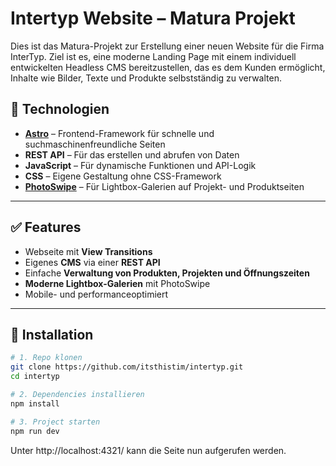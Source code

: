 # Intertyp Website – Matura Projekt

Dies ist das Matura-Projekt zur Erstellung einer neuen Website für die Firma InterTyp.
Ziel ist es, eine moderne Landing Page mit einem individuell entwickelten Headless CMS bereitzustellen, das es dem Kunden ermöglicht, Inhalte wie Bilder, Texte und Produkte selbstständig zu verwalten.

## 🚀 Technologien

-   **[Astro](https://astro.build/)** – Frontend-Framework für schnelle und suchmaschinenfreundliche Seiten
-   **REST API** – Für das erstellen und abrufen von Daten
-   **JavaScript** – Für dynamische Funktionen und API-Logik
-   **CSS** – Eigene Gestaltung ohne CSS-Framework
-   **[PhotoSwipe](https://photoswipe.com/)** – Für Lightbox-Galerien auf Projekt- und Produktseiten

---

## ✅ Features

-   Webseite mit **View Transitions**
-   Eigenes **CMS** via einer **REST API**
-   Einfache **Verwaltung von Produkten, Projekten und Öffnungszeiten**
-   **Moderne Lightbox-Galerien** mit PhotoSwipe
-   Mobile- und performanceoptimiert

---

## 📖 Installation

```sh
# 1. Repo klonen
git clone https://github.com/itsthistim/intertyp.git
cd intertyp

# 2. Dependencies installieren
npm install

# 3. Project starten
npm run dev
```

Unter http://localhost:4321/ kann die Seite nun aufgerufen werden.

